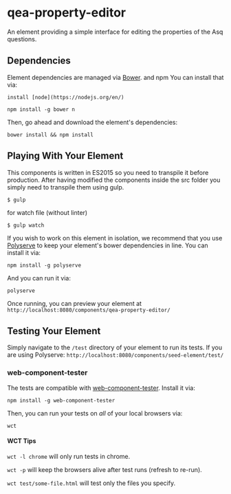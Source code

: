 # qea-property-editor

An element providing a simple interface for editing the properties of the
Asq questions.


## Dependencies

Element dependencies are managed via [Bower](http://bower.io/). and npm You can
install that via:

    install [node](https://nodejs.org/en/)

    npm install -g bower n

Then, go ahead and download the element's dependencies:

    bower install && npm install



## Playing With Your Element

This components is written in ES2015 so you need to transpile it before production.
After having modified the components inside the src folder you simply need to
transpile them using gulp.

    $ gulp

for watch file (without linter)

    $ gulp watch

If you wish to work on this element in isolation, we recommend that you use
[Polyserve](https://github.com/PolymerLabs/polyserve) to keep your element's
bower dependencies in line. You can install it via:

    npm install -g polyserve

And you can run it via:

    polyserve

Once running, you can preview your element at
`http://localhost:8080/components/qea-property-editor/`


## Testing Your Element

Simply navigate to the `/test` directory of your element to run its tests. If
you are using Polyserve: `http://localhost:8080/components/seed-element/test/`

### web-component-tester

The tests are compatible with [web-component-tester](https://github.com/Polymer/web-component-tester).
Install it via:

    npm install -g web-component-tester

Then, you can run your tests on _all_ of your local browsers via:

    wct

#### WCT Tips

`wct -l chrome` will only run tests in chrome.

`wct -p` will keep the browsers alive after test runs (refresh to re-run).

`wct test/some-file.html` will test only the files you specify.
